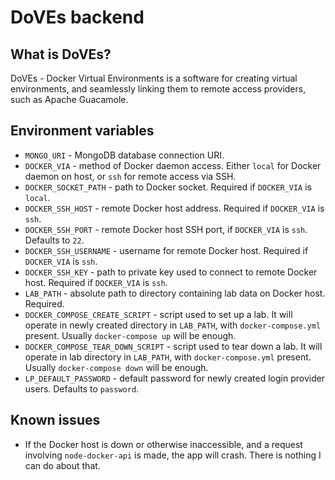 # DoVEs backend

## What is DoVEs?

DoVEs - Docker Virtual Environments is a software for creating virtual environments, and seamlessly linking them to remote access providers, such as Apache Guacamole.

## Environment variables

- `MONGO_URI` - MongoDB database connection URI.
- `DOCKER_VIA` - method of Docker daemon access. Either `local` for Docker daemon on host, or `ssh` for remote access via SSH.
- `DOCKER_SOCKET_PATH` - path to Docker socket. Required if `DOCKER_VIA` is `local`.
- `DOCKER_SSH_HOST` - remote Docker host address. Required if `DOCKER_VIA` is `ssh`.
- `DOCKER_SSH_PORT` - remote Docker host SSH port, if `DOCKER_VIA` is `ssh`. Defaults to `22`.
- `DOCKER_SSH_USERNAME` - username for remote Docker host. Required if `DOCKER_VIA` is `ssh`.
- `DOCKER_SSH_KEY` - path to private key used to connect to remote Docker host. Required if `DOCKER_VIA` is `ssh`.
- `LAB_PATH` - absolute path to directory containing lab data on Docker host. Required.
- `DOCKER_COMPOSE_CREATE_SCRIPT` - script used to set up a lab. It will operate in newly created directory in `LAB_PATH`, with `docker-compose.yml` present. Usually `docker-compose up` will be enough.
- `DOCKER_COMPOSE_TEAR_DOWN_SCRIPT` - script used to tear down a lab. It will operate in lab directory in `LAB_PATH`, with `docker-compose.yml` present. Usually `docker-compose down` will be enough.
- `LP_DEFAULT_PASSWORD` - default password for newly created login provider users. Defaults to `password`.

## Known issues

- If the Docker host is down or otherwise inaccessible, and a request involving `node-docker-api` is made, the app will crash. There is nothing I can do about that.